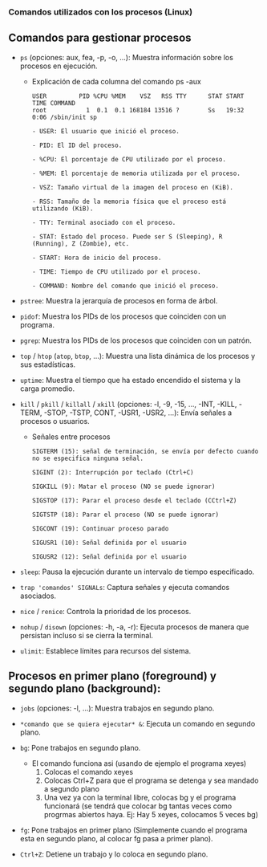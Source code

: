 ### Comandos utilizados con los procesos (Linux)

## Comandos para gestionar procesos

- `ps` (opciones: aux, fea, -p, -o, ...): Muestra información sobre los procesos en ejecución.

    - Explicación de cada columna del comando ps -aux

        ```
        USER         PID %CPU %MEM    VSZ   RSS TTY      STAT START   TIME COMMAND
        root           1  0.1  0.1 168184 13516 ?        Ss   19:32   0:06 /sbin/init sp

        - USER: El usuario que inició el proceso.

        - PID: El ID del proceso.

        - %CPU: El porcentaje de CPU utilizado por el proceso.

        - %MEM: El porcentaje de memoria utilizada por el proceso.

        - VSZ: Tamaño virtual de la imagen del proceso en (KiB).

        - RSS: Tamaño de la memoria física que el proceso está utilizando (KiB).

        - TTY: Terminal asociado con el proceso.

        - STAT: Estado del proceso. Puede ser S (Sleeping), R (Running), Z (Zombie), etc.

        - START: Hora de inicio del proceso.

        - TIME: Tiempo de CPU utilizado por el proceso.

        - COMMAND: Nombre del comando que inició el proceso.
        ```
- `pstree`: Muestra la jerarquía de procesos en forma de árbol.

- `pidof`: Muestra los PIDs de los procesos que coinciden con un programa.

- `pgrep`: Muestra los PIDs de los procesos que coinciden con un patrón.

- `top` / `htop` (`atop`, `btop`, ...): Muestra una lista dinámica de los procesos y sus estadísticas.

- `uptime`: Muestra el tiempo que ha estado encendido el sistema y la carga promedio.

- `kill` / `pkill` / `killall` / `xkill` (opciones: -l, -9, -15, ..., -INT, -KILL, -TERM, -STOP, -TSTP, CONT, -USR1, -USR2, ...): Envía señales a procesos o usuarios.

    - Señales entre procesos

        ```
        SIGTERM (15): señal de terminación, se envía por defecto cuando no se especifica ninguna señal.

        SIGINT (2): Interrupción por teclado (Ctrl+C)

        SIGKILL (9): Matar el proceso (NO se puede ignorar)

        SIGSTOP (17): Parar el proceso desde el teclado (CCtrl+Z)

        SIGTSTP (18): Parar el proceso (NO se puede ignorar)

        SIGCONT (19): Continuar proceso parado

        SIGUSR1 (10): Señal definida por el usuario

        SIGUSR2 (12): Señal definida por el usuario
        ```

- `sleep`: Pausa la ejecución durante un intervalo de tiempo especificado.

- `trap 'comandos' SIGNALs`: Captura señales y ejecuta comandos asociados.

- `nice` / `renice`: Controla la prioridad de los procesos.

- `nohup` / `disown` (opciones: -h, -a, -r): Ejecuta procesos de manera que persistan incluso si se cierra la terminal.

- `ulimit`: Establece límites para recursos del sistema.


## Procesos en primer plano (foreground) y segundo plano (background):

- `jobs` (opciones: -l, ...): Muestra trabajos en segundo plano.

- `*comando que se quiera ejecutar* &`: Ejecuta un comando en segundo plano.

- `bg`: Pone trabajos en segundo plano.

    - El comando funciona asi (usando de ejemplo el programa xeyes)
        1. Colocas el comando xeyes
        2. Colocas Ctrl+Z para que el programa se detenga y sea mandado a segundo plano
        3. Una vez ya con la terminal libre, colocas bg y el programa funcionará (se tendrá que colocar bg tantas veces como progrmas abiertos haya. Ej: Hay 5 xeyes, colocamos 5 veces bg)

- `fg`: Pone trabajos en primer plano (Simplemente cuando el programa esta en segundo plano, al colocar fg pasa a primer plano).

- `Ctrl+Z`: Detiene un trabajo y lo coloca en segundo plano.